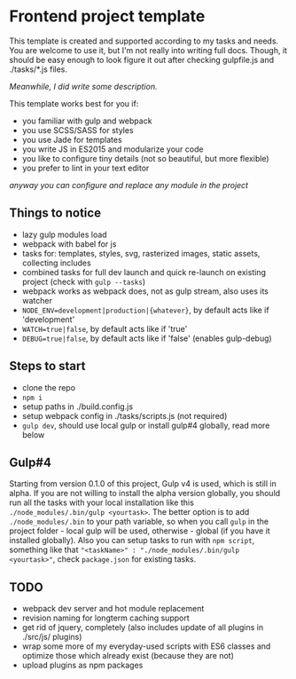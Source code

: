 # Frontend project template
This template is created and supported according to my tasks and needs. 
You are welcome to use it, but I'm not really into writing full docs. 
Though, it should be easy enough to look figure it out after checking gulpfile.js and ./tasks/*.js files.

*Meanwhile, I did write some description.*

This template works best for you if:
- you familiar with gulp and webpack
- you use SCSS/SASS for styles
- you use Jade for templates
- you write JS in ES2015 and modularize your code
- you like to configure tiny details (not so beautiful, but more flexible)
- you prefer to lint in your text editor

*anyway you can configure and replace any module in the project*

## Things to notice
- lazy gulp modules load
- webpack with babel for js
- tasks for: templates, styles, svg, rasterized images, static assets, collecting includes
- combined tasks for full dev launch and quick re-launch on existing project (check with ```gulp --tasks```)
- webpack works as webpack does, not as gulp stream, also uses its watcher
- ```NODE_ENV=development|production|{whatever}```, by default acts like if 'development'
- ```WATCH=true|false```, by default acts like if 'true'
- ```DEBUG=true|false```, by default acts like if 'false' (enables gulp-debug)

## Steps to start
- clone the repo
- ```npm i```
- setup paths in ./build.config.js
- setup webpack config in ./tasks/scripts.js (not required)
- ```gulp dev```, should use local gulp or install gulp#4 globally, read more below

## Gulp#4
Starting from version 0.1.0 of this project, Gulp v4 is used, which is still in alpha.
If you are not willing to install the alpha version globally, you should run all the tasks with your local installation like this ```./node_modules/.bin/gulp <yourtask>```.
The better option is to add ```./node_modules/.bin``` to your path variable, so when you call ```gulp``` in the project folder - local gulp will be used, otherwise - global (if you have it installed globally). 
Also you can setup tasks to run with ```npm script```, something like that ```"<taskName>" : "./node_modules/.bin/gulp <yourtask>"```, check ```package.json``` for existing tasks.


## TODO
- webpack dev server and hot module replacement
- revision naming for longterm caching support
- get rid of jquery, completely (also includes update of all plugins in ./src/js/
plugins)
- wrap some more of my everyday-used scripts with ES6 classes and optimize those which already exist (because they are not)
- upload plugins as npm packages

